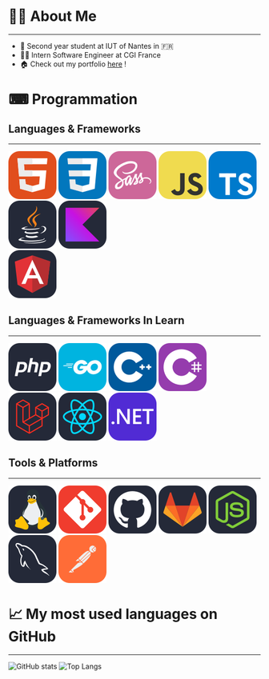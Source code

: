 # 🙋‍♂️ About Me
---
* 📔 Second year student at IUT of Nantes in 🇫🇷
* 👨‍💼 Intern Software Engineer at CGI France
* 🏠 Check out my portfolio [here](https://thomas-ambroise.fr) !
# ⌨ Programmation
## Languages & Frameworks
---
![HTML5](./icons/HTML.svg)
![CSS3](./icons/CSS.svg)
![SASS](./icons/Sass.svg)
![JS](./icons/JavaScript.svg)
![TS](./icons/TypeScript.svg)
![JAVA](./icons/Java-Dark.svg)
![KOTLIN](./icons/Kotlin-Dark.svg)\
![ANGULAR](./icons/Angular-Dark.svg)
## Languages & Frameworks In Learn
---
![PHP](./icons/PHP-Dark.svg)
![GO](./icons/GoLang.svg)
![CPP](./icons/CPP.svg)
![CS](./icons/CS.svg)\
![LARAVEL](./icons/Laravel-Dark.svg)
![REACT](./icons/React-Dark.svg)
![DOTNET](./icons/DotNet.svg)
## Tools & Platforms
---
![LINUX](./icons/Linux-Dark.svg)
![GIT](./icons/Git.svg)
![GITHUB](./icons/Github-Dark.svg)
![GITLAB](./icons/GitLab-Dark.svg)
![NODEJS](./icons/NodeJS-Dark.svg)
![MySQL](./icons/MySQL-Dark.svg)
![POSTMAN](./icons/Postman.svg)
# 📈 My most used languages on GitHub
---
![GitHub stats](https://github-readme-stats.vercel.app/api?username=mitotow&show_icons=true&theme=tokyonight)
![Top Langs](https://github-readme-stats.vercel.app/api/top-langs/?username=mitotow&layout=compact&theme=tokyonight)
